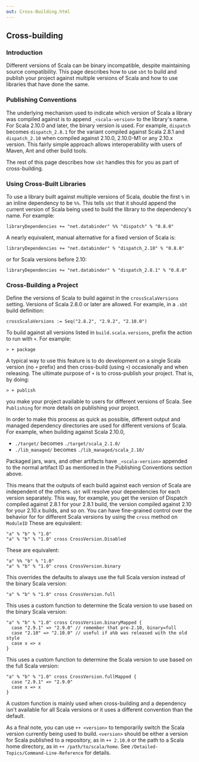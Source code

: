 ```yaml
---
out: Cross-Building.html
---
```


Cross-building
--------------

### Introduction

Different versions of Scala can be binary incompatible, despite
maintaining source compatibility. This page describes how to use `sbt`
to build and publish your project against multiple versions of Scala and
how to use libraries that have done the same.

### Publishing Conventions

The underlying mechanism used to indicate which version of Scala a
library was compiled against is to append `_<scala-version>` to the
library's name. For Scala 2.10.0 and later, the binary version is used.
For example, `dispatch` becomes `dispatch_2.8.1` for the variant
compiled against Scala 2.8.1 and `dispatch_2.10` when compiled against
2.10.0, 2.10.0-M1 or any 2.10.x version. This fairly simple approach
allows interoperability with users of Maven, Ant and other build tools.

The rest of this page describes how `sbt` handles this for you as part
of cross-building.

### Using Cross-Built Libraries

To use a library built against multiple versions of Scala, double the
first `%` in an inline dependency to be `%%`. This tells `sbt` that it
should append the current version of Scala being used to build the
library to the dependency's name. For example:

    libraryDependencies += "net.databinder" %% "dispatch" % "0.8.0"

A nearly equivalent, manual alternative for a fixed version of Scala is:

    libraryDependencies += "net.databinder" % "dispatch_2.10" % "0.8.0"

or for Scala versions before 2.10:

    libraryDependencies += "net.databinder" % "dispatch_2.8.1" % "0.8.0"

### Cross-Building a Project

Define the versions of Scala to build against in the
`crossScalaVersions` setting. Versions of Scala 2.8.0 or later are
allowed. For example, in a `.sbt` build definition:

    crossScalaVersions := Seq("2.8.2", "2.9.2", "2.10.0")

To build against all versions listed in `build.scala.versions`, prefix
the action to run with `+`. For example:

    > + package

A typical way to use this feature is to do development on a single Scala
version (no `+` prefix) and then cross-build (using `+`) occasionally
and when releasing. The ultimate purpose of `+` is to cross-publish your
project. That is, by doing:

```
> + publish
```

you make your project available to users for different versions of
Scala. See `Publishing` for more details on publishing your project.

In order to make this process as quick as possible, different output and
managed dependency directories are used for different versions of Scala.
For example, when building against Scala 2.10.0,

-   `./target/` becomes `./target/scala_2.1.0/`
-   `./lib_managed/` becomes `./lib_managed/scala_2.10/`

Packaged jars, wars, and other artifacts have `_<scala-version>`
appended to the normal artifact ID as mentioned in the Publishing
Conventions section above.

This means that the outputs of each build against each version of Scala
are independent of the others. `sbt` will resolve your dependencies for
each version separately. This way, for example, you get the version of
Dispatch compiled against 2.8.1 for your 2.8.1 build, the version
compiled against 2.10 for your 2.10.x builds, and so on. You can have
fine-grained control over the behavior for for different Scala versions
by using the `cross` method on `ModuleID` These are equivalent:

    "a" % "b" % "1.0"
    "a" % "b" % "1.0" cross CrossVersion.Disabled

These are equivalent:

    "a" %% "b" % "1.0"
    "a" % "b" % "1.0" cross CrossVersion.binary

This overrides the defaults to always use the full Scala version instead
of the binary Scala version:

    "a" % "b" % "1.0" cross CrossVersion.full

This uses a custom function to determine the Scala version to use based
on the binary Scala version:

    "a" % "b" % "1.0" cross CrossVersion.binaryMapped {
      case "2.9.1" => "2.9.0" // remember that pre-2.10, binary=full
      case "2.10" => "2.10.0" // useful if a%b was released with the old style
      case x => x
    }

This uses a custom function to determine the Scala version to use based
on the full Scala version:

    "a" % "b" % "1.0" cross CrossVersion.fullMapped {
      case "2.9.1" => "2.9.0"
      case x => x
    }

A custom function is mainly used when cross-building and a dependency
isn't available for all Scala versions or it uses a different convention
than the default.

As a final note, you can use `++ <version>` to temporarily switch the
Scala version currently being used to build. `<version>` should be
either a version for Scala published to a repository, as in `++ 2.10.0`
or the path to a Scala home directory, as in `++ /path/to/scala/home`.
See `/Detailed-Topics/Command-Line-Reference` for details.
